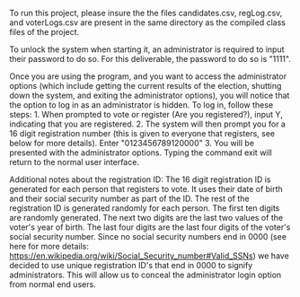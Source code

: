 To run this project, please insure the the files candidates.csv, regLog.csv,
and voterLogs.csv are present in the same directory as the compiled class
files of the project. 

To unlock the system when starting it, an administrator is required to
input their password to do so. For this deliverable, the password to do so is "1111". 

Once you are using the program, and you want to access the administrator options
(which include getting the current results of the election, shutting down the system,
and exiting the administrator options), you will notice that the option to log in
as an administrator is hidden. To log in, follow these steps:
    1. When prompted to vote or register (Are you registered?), input Y,
       indicating that you are registered.
    2. The system will then prompt you for a 16 digit registration number (this
       is given to everyone that registers, see below for more details). Enter "0123456789120000"
    3. You will be presented with the administrator options. Typing the command exit
       will return to the normal user interface.

Additional notes about the registration ID:
    The 16 digit registration ID is generated for each person that registers to vote. It uses their date
    of birth and their social security number as part of the ID. The rest of the registration ID is
    generated randomly for each person. The first ten digits are randomly generated. The next two digits
    are the last two values of the voter's year of birth. The last four digits are the last four digits of
    the voter's social security number. Since no social security numbers end in 0000 (see here for more
    details: https://en.wikipedia.org/wiki/Social_Security_number#Valid_SSNs) we have decided to use
    unique registration ID's that end in 0000 to signify administrators. This will allow us to conceal the
    administrator login option from normal end users.